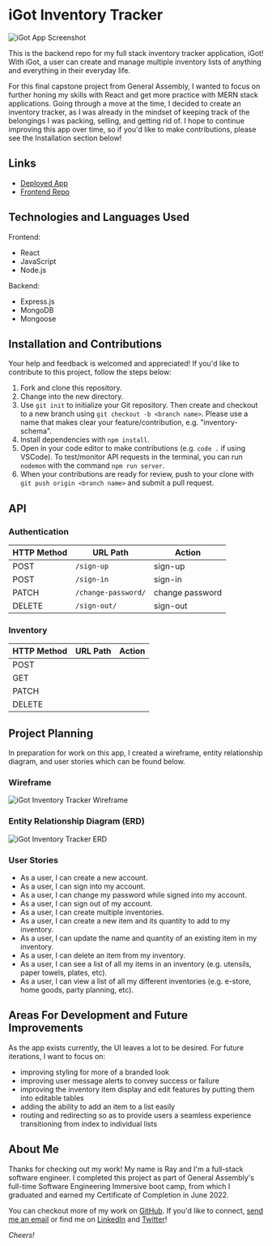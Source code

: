 # iGot Inventory Tracker

![iGot App Screenshot](https://i.imgur.com/Gj2IOHt.png)

This is the backend repo for my full stack inventory tracker application, iGot! With iGot, a user can create and manage multiple inventory lists of anything and everything in their everyday life.

For this final capstone project from General Assembly, I wanted to focus on further honing my skills with React and get more practice with MERN stack applications. Going through a move at the time, I decided to create an inventory tracker, as I was already in the mindset of keeping track of the belongings I was packing, selling, and getting rid of. I hope to continue improving this app over time, so if you'd like to make contributions, please see the Installation section below!

## Links 
- [Deployed App](https://raytrott.github.io/inventory-tracker-client/)
- [Frontend Repo](https://github.com/raytrott/inventory-tracker-client)

## Technologies and Languages Used

Frontend:
- React
- JavaScript
- Node.js

Backend:
- Express.js
- MongoDB
- Mongoose

## Installation and Contributions

Your help and feedback is welcomed and appreciated! If you'd like to contribute to this project, follow the steps below:

1. Fork and clone this repository.
1. Change into the new directory.
1. Use `git init` to initialize your Git repository. Then create and checkout to a new branch using `git checkout -b <branch name>`. Please use a name that makes clear your feature/contribution, e.g. "inventory-schema".
1. Install dependencies with `npm install`.
1. Open in your code editor to make contributions (e.g. `code .` if using VSCode). To test/monitor API requests in the terminal, you can run `nodemon` with the command `npm run server`.
1. When your contributions are ready for review, push to your clone with `git push origin <branch name>` and submit a pull request.

## API

### Authentication

| HTTP Method | URL Path            | Action          |
|-------------|---------------------|-----------------|
| POST        | `/sign-up`          | sign-up         |
| POST        | `/sign-in`          | sign-in         |
| PATCH       | `/change-password/` | change password |
| DELETE      | `/sign-out/`        | sign-out        |

### Inventory

| HTTP Method | URL Path | Action |
|-------------|----------|--------|
| POST        |          |        |
| GET         |          |        |
| PATCH       |          |        |
| DELETE      |          |        |

## Project Planning

In preparation for work on this app, I created a wireframe, entity relationship diagram, and user stories which can be found below.

### Wireframe
![iGot Inventory Tracker Wireframe](https://i.imgur.com/EkPSBPV.jpg?1)

### Entity Relationship Diagram (ERD)
![iGot Inventory Tracker ERD](https://i.imgur.com/xm7mKdt.jpg)

### User Stories
- As a user, I can create a new account.
- As a user, I can sign into my account.
- As a user, I can change my password while signed into my account.
- As a user, I can sign out of my account.
- As a user, I can create multiple inventories.
- As a user, I can create a new item and its quantity to add to my inventory.
- As a user, I can update the name and quantity of an existing item in my inventory.
- As a user, I can delete an item from my inventory.
- As a user, I can see a list of all my items in an inventory (e.g. utensils, paper towels, plates, etc).
- As a user, I can view a list of all my different inventories (e.g. e-store, home goods, party planning, etc).

## Areas For Development and Future Improvements

As the app exists currently, the UI leaves a lot to be desired. For future iterations, I want to focus on:
- improving styling for more of a branded look
- improving user message alerts to convey success or failure
- improving the inventory item display and edit features by putting them into editable tables
- adding the ability to add an item to a list easily
- routing and redirecting so as to provide users a seamless experience transitioning from index to individual lists

## About Me

Thanks for checking out my work! My name is Ray and I'm a full-stack software engineer. I completed this project as part of General Assembly's full-time Software Engineering Immersive boot camp, from which I graduated and earned my Certificate of Completion in June 2022. 

You can checkout more of my work on [GitHub](https://github.com/raytrott). If you'd like to connect, [send me an email](mailto:raytrottdev@gmail.com) or find me on [LinkedIn](https://www.linkedin.com/in/ray-trott/) and [Twitter](https://twitter.com/raytrott_)!

*Cheers!*
